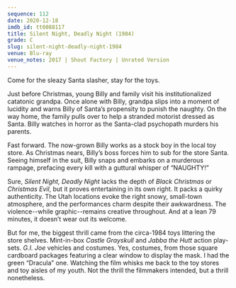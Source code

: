 ```yaml
---
sequence: 112
date: 2020-12-18
imdb_id: tt0088117
title: Silent Night, Deadly Night (1984)
grade: C
slug: silent-night-deadly-night-1984
venue: Blu-ray
venue_notes: 2017 | Shout Factory | Unrated Version
---
```


Come for the sleazy Santa slasher, stay for the toys.

<!-- end -->

Just before Christmas, young Billy and family visit his institutionalized catatonic grandpa. Once alone with Billy, grandpa slips into a moment of lucidity and warns Billy of Santa’s propensity to punish the naughty. On the way home, the family pulls over to help a stranded motorist dressed as Santa. Billy watches in horror as the Santa-clad psychopath murders his parents.

Fast forward. The now-grown Billy works as a stock boy in the local toy store. As Christmas nears, Billy’s boss forces him to sub for the store Santa. Seeing himself in the suit, Billy snaps and embarks on a murderous rampage, prefacing every kill with a guttural whisper of “NAUGHTY!”

Sure, _Silent Night, Deadly Night_ lacks the depth of <span data-imdb-id="tt0071222">_Black Christmas_</span> or <span data-imdb-id="tt0081793">_Christmas Evil_</span>, but it proves entertaining in its own right. It packs a quirky authenticity. The Utah locations evoke the right snowy, small-town atmosphere, and the performances charm despite their awkwardness. The violence--while graphic--remains creative throughout. And at a lean 79 minutes, it doesn’t wear out its welcome.

But for me, the biggest thrill came from the circa-1984 toys littering the store shelves. Mint-in-box _Castle Grayskull_ and _Jabba the Hutt_ action play-sets. _G.I. Joe_ vehicles and costumes. Yes, costumes, from those square cardboard packages featuring a clear window to display the mask. I had the green “Dracula” one. Watching the film whisks me back to the toy stores and toy aisles of my youth. Not the thrill the filmmakers intended, but a thrill nonetheless.
